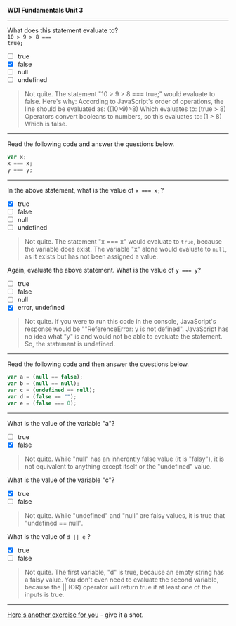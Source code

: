 **WDI Fundamentals Unit 3**

---
What does this statement evaluate to? <br><code>10 > 9 > 8 === true;</code>
- [ ] true
- [x] false
- [ ] null
- [ ] undefined

> Not quite.
> The statement "10 > 9 > 8 === true;"  would evaluate to false.
> Here's why:
> According to JavaScript's order of operations, the line should be evaluated
> as: ((10>9)>8)
> Which evaluates to: (true > 8)
> Operators convert booleans to numbers, so this evaluates to: (1 > 8)
> Which is false.

---

Read the following code and answer the questions below.

```js
var x;
x === x;
y === y;
```

---
In the above statement, what is the value of `x === x;`?
- [x] true
- [ ] false
- [ ] null
- [ ] undefined

> Not quite.
> The statement "x === x"  would evaluate to `true`, because the variable does exist.
> The variable "x" alone would evaluate to `null`, as it exists but has not been
> assigned a value.

Again, evaluate the above statement. What is the value of `y === y`?
- [ ] true
- [ ] false
- [ ] null
- [x] error, undefined

> Not quite. If you were to run this code in the console, JavaScript's response
would be ""ReferenceError: y is not defined".  JavaScript has no idea what "y"
is and would not be able to evaluate the statement.  So, the statement is
undefined.

---

Read the following code and then answer the questions below.

```js
var a = (null == false);
var b = (null == null);
var c = (undefined == null);
var d = (false == "");
var e = (false === 0);
```

---
What is the value of the variable "a"?
- [ ] true
- [x] false

> Not quite.
> While "null" has an inherently false value (it is "falsy"), it is not
> equivalent to anything except itself or the "undefined" value.

What is the value of the variable "c"?
- [x] true
- [ ] false

> Not quite.
> While "undefined" and "null" are falsy values, it is true that "undefined == null".

What is the value of  `d || e` ?
- [x] true
- [ ] false

> Not quite.
> The first variable, "d" is true, because an empty string has a falsy value.
> You don't even need to evaluate the second variable, because the || (OR)
> operator will return true if at least one of the inputs is true.

---

[Here's another exercise for you](10_exercise.md) - give it a shot.
